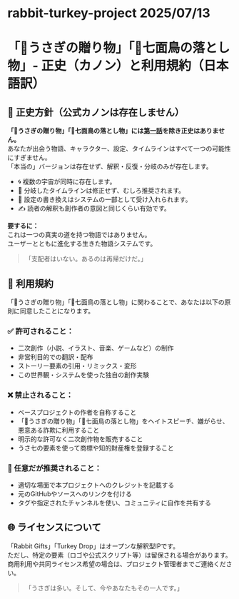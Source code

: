 # rabbit-turkey-project 2025/07/13

# 「🐇うさぎの贈り物」「🦃七面鳥の落とし物」- 正史（カノン）と利用規約（日本語訳）

## 📜 正史方針（公式カノンは存在しません）

**「🐇うさぎの贈り物」「🦃七面鳥の落とし物」には[第一話]()を除き正史はありません。**  
あなたが出会う物語、キャラクター、設定、タイムラインはすべて一つの可能性にすぎません。  
「本当の」バージョンは存在せず、解釈・反復・分岐のみが存在します。

- 🌀 複数の宇宙が同時に存在します。
- 🔀 分岐したタイムラインは修正せず、むしろ推奨されます。
- 🔁 設定の書き換えはシステムの一部として受け入れられます。
- ✍️ 読者の解釈も創作者の意図と同じくらい有効です。

**要するに：**  
これは一つの真実の道を持つ物語ではありません。  
ユーザーとともに進化する生きた物語システムです。

>「支配者はいない。あるのは再帰だけだ。」

## 📖 利用規約

「🐇うさぎの贈り物」「🦃七面鳥の落とし物」に関わることで、あなたは以下の原則に同意したことになります。

### ✅ 許可されること：

- 二次創作（小説、イラスト、音楽、ゲームなど）の制作
- 非営利目的での翻訳・配布
- ストーリー要素の引用・リミックス・変形
- この世界観・システムを使った独自の創作実験

### ❌ 禁止されること：

- ベースプロジェクトの作者を自称すること
- 「🐇うさぎの贈り物」「🦃七面鳥の落とし物」をヘイトスピーチ、嫌がらせ、悪意ある詐欺に利用すること
- 明示的な許可なく二次創作物を販売すること
- うさ七の要素を使って商標や知的財産権を登録すること

### 🧷 任意だが推奨されること：

- 適切な場面で本プロジェクトへのクレジットを記載する
- 元のGitHubやソースへのリンクを付ける
- タグや指定されたチャンネルを使い、コミュニティに自作を共有する

## 🌐 ライセンスについて

「Rabbit Gifts」「Turkey Drop」はオープンな解釈型IPです。  
ただし、特定の要素（ロゴや公式スクリプト等）は留保される場合があります。  
商用利用や共同ライセンス希望の場合は、プロジェクト管理者までご連絡ください。

>「うさぎは多い。そして、今やあなたもその一人です。」

